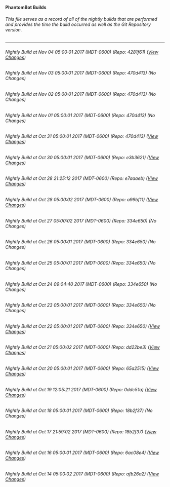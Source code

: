 **PhantomBot Builds**

###### This file serves as a record of all of the nightly builds that are performed and provides the time the build occurred as well as the Git Repository version.
-------------------------------------------------------------------------------------------------------------
###### Nightly Build at Nov 04 05:00:01 2017 (MDT-0600) (Repo: 4281f61) ([View Changes](https://github.com/PhantomBot/PhantomBot/compare/470d413...4281f61))
###### Nightly Build at Nov 03 05:00:01 2017 (MDT-0600) (Repo: 470d413) (No Changes)
###### Nightly Build at Nov 02 05:00:01 2017 (MDT-0600) (Repo: 470d413) (No Changes)
###### Nightly Build at Nov 01 05:00:01 2017 (MDT-0600) (Repo: 470d413) (No Changes)
###### Nightly Build at Oct 31 05:00:01 2017 (MDT-0600) (Repo: 470d413) ([View Changes](https://github.com/PhantomBot/PhantomBot/compare/e3b3621...470d413))
###### Nightly Build at Oct 30 05:00:01 2017 (MDT-0600) (Repo: e3b3621) ([View Changes](https://github.com/PhantomBot/PhantomBot/compare/e7aaaeb...e3b3621))
###### Nightly Build at Oct 28 21:25:12 2017 (MDT-0600) (Repo: e7aaaeb) ([View Changes](https://github.com/PhantomBot/PhantomBot/compare/a99bf11...e7aaaeb))
###### Nightly Build at Oct 28 05:00:02 2017 (MDT-0600) (Repo: a99bf11) ([View Changes](https://github.com/PhantomBot/PhantomBot/compare/334e650...a99bf11))
###### Nightly Build at Oct 27 05:00:02 2017 (MDT-0600) (Repo: 334e650) (No Changes)
###### Nightly Build at Oct 26 05:00:01 2017 (MDT-0600) (Repo: 334e650) (No Changes)
###### Nightly Build at Oct 25 05:00:01 2017 (MDT-0600) (Repo: 334e650) (No Changes)
###### Nightly Build at Oct 24 09:04:40 2017 (MDT-0600) (Repo: 334e650) (No Changes)
###### Nightly Build at Oct 23 05:00:01 2017 (MDT-0600) (Repo: 334e650) (No Changes)
###### Nightly Build at Oct 22 05:00:01 2017 (MDT-0600) (Repo: 334e650) ([View Changes](https://github.com/PhantomBot/PhantomBot/compare/dd22be3...334e650))
###### Nightly Build at Oct 21 05:00:02 2017 (MDT-0600) (Repo: dd22be3) ([View Changes](https://github.com/PhantomBot/PhantomBot/compare/65a2515...dd22be3))
###### Nightly Build at Oct 20 05:00:01 2017 (MDT-0600) (Repo: 65a2515) ([View Changes](https://github.com/PhantomBot/PhantomBot/compare/0ddc51a...65a2515))
###### Nightly Build at Oct 19 12:05:21 2017 (MDT-0600) (Repo: 0ddc51a) ([View Changes](https://github.com/PhantomBot/PhantomBot/compare/18b2f37...0ddc51a))
###### Nightly Build at Oct 18 05:00:01 2017 (MDT-0600) (Repo: 18b2f37) (No Changes)
###### Nightly Build at Oct 17 21:59:02 2017 (MDT-0600) (Repo: 18b2f37) ([View Changes](https://github.com/PhantomBot/PhantomBot/compare/6ac08e4...18b2f37))
###### Nightly Build at Oct 16 05:00:01 2017 (MDT-0600) (Repo: 6ac08e4) ([View Changes](https://github.com/PhantomBot/PhantomBot/compare/afb26a2...6ac08e4))
###### Nightly Build at Oct 14 05:00:02 2017 (MDT-0600) (Repo: afb26a2) ([View Changes](https://github.com/PhantomBot/PhantomBot/compare/fb98d1e...afb26a2))
